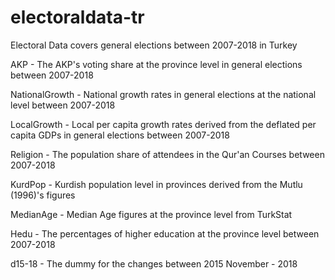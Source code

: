 # electoraldata-tr
Electoral Data covers general elections between 2007-2018 in Turkey

AKP - The AKP's voting share at the province level in general elections between 2007-2018

NationalGrowth - National growth rates in general elections at the national level between 2007-2018

LocalGrowth - Local per capita growth rates derived from the deflated per capita GDPs in general elections between 2007-2018

Religion - The population share of attendees in the Qur'an Courses between 2007-2018

KurdPop - Kurdish population level in provinces derived from the Mutlu (1996)'s figures

MedianAge - Median Age figures at the province level from TurkStat

Hedu - The percentages of higher education at the province level between 2007-2018

d15-18 - The dummy for the changes between 2015 November - 2018
